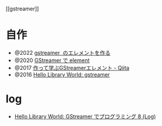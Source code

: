 [[gstreamer]]

# 自作
- @2022 [gstreamer  のエレメントを作る](https://zenn.dev/tetsu_koba/articles/ec38bff54814f0)
- @2020 [GStreamer で element](https://www.sinby.com/seiko-udoku/20/05170.html)
- @2017 [作って学ぶGStreamerエレメント - Qiita](https://qiita.com/maueki/items/419f9a4bd0a397ec474c)
- @2016 [Hello Library World: gstreamer](http://hellolibraryworld.blogspot.com/search/label/gstreamer)

# log
- [Hello Library World: GStreamer でプログラミング 8 (Log)](http://hellolibraryworld.blogspot.com/2016/12/gstreamer-8-log.html)

